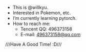 - This is @willkyu.
- Interested in Pokemon, etc.
- I’m currently learning pytorch.
- How to reach me:
    - Tencent QQ: 496373158
    - E-mail: 496373158@qq.com

///Have A Good Time! :D///
